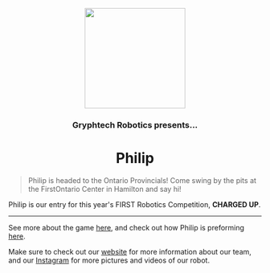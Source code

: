 <p align="center">
  <img width="200" src="https://team6864.org/static/media/Gryphtech%20logo.47ee881229fda9bec0d9.png">
</p>
<center>
<h3 align="center" >Gryphtech Robotics presents... </h3>
<h1 align="center">Philip</h1>
</center>

> Philip is headed to the Ontario Provincials! Come swing by the pits at the FirstOntario Center in Hamilton and say hi!

Philip is our entry for this year's FIRST Robotics 
Competition, <strong>CHARGED UP</strong>.
<br/>
<hr>

See more about the game [here](https://www.firstinspires.org/robotics/frc/game-and-season), and check out how Philip is preforming [here](https://www.thebluealliance.com/team/6864/2023).

Make sure to check out our [website](https://team6864.org) for more information about our team, and our [Instagram](https://instagram.com/gryphtech6864) for more pictures and videos of our robot.
